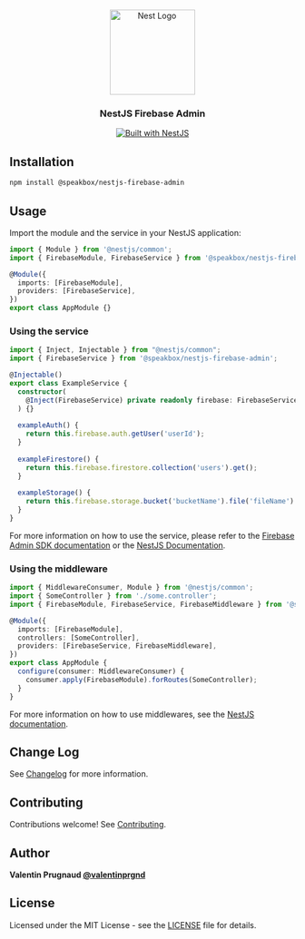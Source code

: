<h1 align="center"></h1>

<div align="center">
  <a href="http://nestjs.com/" target="_blank">
    <img src="https://nestjs.com/img/logo_text.svg" width="150" alt="Nest Logo" />
  </a>
</div>

<h3 align="center">NestJS Firebase Admin</h3>

<div align="center">
  <a href="https://nestjs.com" target="_blank">
    <img src="https://img.shields.io/badge/built%20with-NestJs-red.svg" alt="Built with NestJS">
  </a>
</div>

## Installation

```bash
npm install @speakbox/nestjs-firebase-admin
```

## Usage

Import the module and the service in your NestJS application:

```typescript
import { Module } from '@nestjs/common';
import { FirebaseModule, FirebaseService } from '@speakbox/nestjs-firebase-admin';

@Module({
  imports: [FirebaseModule],
  providers: [FirebaseService],
})
export class AppModule {}
```

### Using the service

```typescript
import { Inject, Injectable } from "@nestjs/common";
import { FirebaseService } from '@speakbox/nestjs-firebase-admin';

@Injectable()
export class ExampleService {
  constructor(
    @Inject(FirebaseService) private readonly firebase: FirebaseService,
  ) {}
  
  exampleAuth() {
    return this.firebase.auth.getUser('userId');
  }
  
  exampleFirestore() {
    return this.firebase.firestore.collection('users').get();
  }
  
  exampleStorage() {
    return this.firebase.storage.bucket('bucketName').file('fileName').download();
  }
}
```

For more information on how to use the service, please refer to the [Firebase Admin SDK documentation](https://firebase.google.com/docs/reference/admin) 
or the [NestJS Documentation](https://docs.nestjs.com/providers).

### Using the middleware

```typescript
import { MiddlewareConsumer, Module } from '@nestjs/common';
import { SomeController } from './some.controller';
import { FirebaseModule, FirebaseService, FirebaseMiddleware } from '@speakbox/nestjs-firebase-admin';

@Module({
  imports: [FirebaseModule],
  controllers: [SomeController],
  providers: [FirebaseService, FirebaseMiddleware],
})
export class AppModule {
  configure(consumer: MiddlewareConsumer) {
    consumer.apply(FirebaseModule).forRoutes(SomeController);
  }
}
```

For more information on how to use middlewares, see the [NestJS documentation](https://docs.nestjs.com/middleware).

## Change Log

See [Changelog](CHANGELOG.md) for more information.

## Contributing

Contributions welcome! See [Contributing](CONTRIBUTING.md).

## Author

**Valentin Prugnaud [@valentinprgnd](https://twitter.com/valentinprgnd)**

## License

Licensed under the MIT License - see the [LICENSE](LICENSE) file for details.
